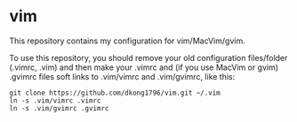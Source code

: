 vim
===

This repository contains my configuration for vim/MacVim/gvim.

To use this repository, you should remove your old configuration files/folder (.vimrc, .vim) and then make your .vimrc and (if you use MacVim or gvim) .gvimrc files soft links to .vim/vimrc and .vim/gvimrc, like this:
```
git clone https://github.com/dkong1796/vim.git ~/.vim
ln -s .vim/vimrc .vimrc
ln -s .vim/gvimrc .gvimrc
```

